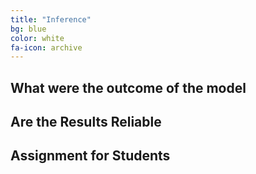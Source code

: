 ```yaml
---
title: "Inference"
bg: blue
color: white
fa-icon: archive
---
```


## What were the outcome of the model
## Are the Results Reliable
## Assignment for Students
